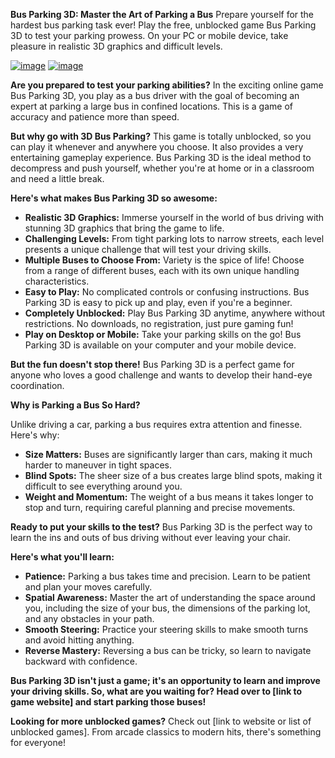 **Bus Parking 3D: Master the Art of Parking a Bus**
Prepare yourself for the hardest bus parking task ever! Play the free, unblocked game Bus Parking 3D to test your parking prowess. On your PC or mobile device, take pleasure in realistic 3D graphics and difficult levels.

[![image](https://github.com/user-attachments/assets/10303a69-d5cf-4a79-b964-14bc608cce43)](https://online-generator.github.io/unblockedgames/bus-parking-3d/)
[![image](https://github.com/user-attachments/assets/6631eb73-d024-4d23-ae31-ca0d3e362d2a)](https://online-generator.github.io/unblockedgames/bus-parking-3d/)

**Are you prepared to test your parking abilities?**  In the exciting online game Bus Parking 3D, you play as a bus driver with the goal of becoming an expert at parking a large bus in confined locations.  This is a game of accuracy and patience more than speed. 

**But why go with 3D Bus Parking?**  This game is totally unblocked, so you can play it whenever and anywhere you choose. It also provides a very entertaining gameplay experience. Bus Parking 3D is the ideal method to decompress and push yourself, whether you're at home or in a classroom and need a little break. 


**Here's what makes Bus Parking 3D so awesome:**

* **Realistic 3D Graphics:**  Immerse yourself in the world of bus driving with stunning 3D graphics that bring the game to life. 
* **Challenging Levels:**  From tight parking lots to narrow streets, each level presents a unique challenge that will test your driving skills.
* **Multiple Buses to Choose From:**  Variety is the spice of life!  Choose from a range of different buses, each with its own unique handling characteristics.
* **Easy to Play:**  No complicated controls or confusing instructions.  Bus Parking 3D is easy to pick up and play, even if you're a beginner.
* **Completely Unblocked:**  Play Bus Parking 3D anytime, anywhere without restrictions.  No downloads, no registration, just pure gaming fun!
* **Play on Desktop or Mobile:**  Take your parking skills on the go!  Bus Parking 3D is available on your computer and your mobile device.  

**But the fun doesn't stop there!**  Bus Parking 3D is a perfect game for anyone who loves a good challenge and wants to develop their hand-eye coordination. 

**Why is Parking a Bus So Hard?**

Unlike driving a car, parking a bus requires extra attention and finesse.  Here's why:

* **Size Matters:**  Buses are significantly larger than cars, making it much harder to maneuver in tight spaces.  
* **Blind Spots:**  The sheer size of a bus creates large blind spots, making it difficult to see everything around you. 
* **Weight and Momentum:**  The weight of a bus means it takes longer to stop and turn, requiring careful planning and precise movements. 

**Ready to put your skills to the test?**  Bus Parking 3D is the perfect way to learn the ins and outs of bus driving without ever leaving your chair.  

**Here's what you'll learn:**

* **Patience:**  Parking a bus takes time and precision.  Learn to be patient and plan your moves carefully.
* **Spatial Awareness:**  Master the art of understanding the space around you, including the size of your bus, the dimensions of the parking lot, and any obstacles in your path.
* **Smooth Steering:**  Practice your steering skills to make smooth turns and avoid hitting anything.
* **Reverse Mastery:**  Reversing a bus can be tricky, so learn to navigate backward with confidence. 

**Bus Parking 3D isn't just a game; it's an opportunity to learn and improve your driving skills.  So, what are you waiting for?  Head over to [link to game website] and start parking those buses!** 

**Looking for more unblocked games?**  Check out [link to website or list of unblocked games].  From arcade classics to modern hits, there's something for everyone! 

